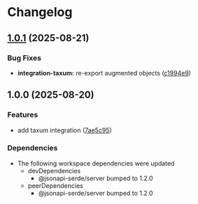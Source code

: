 # Changelog

## [1.0.1](https://github.com/DASPRiD/jsonapi-serde-js/compare/integration-taxum-v1.0.0...integration-taxum-v1.0.1) (2025-08-21)


### Bug Fixes

* **integration-taxum:** re-export augmented objects ([c1994e9](https://github.com/DASPRiD/jsonapi-serde-js/commit/c1994e9d48571e7a219394e286a81186b373c2d8))

## 1.0.0 (2025-08-20)


### Features

* add taxum integration ([7ae5c95](https://github.com/DASPRiD/jsonapi-serde-js/commit/7ae5c95b20b570911aa68e2308d6d4c4d0972591))


### Dependencies

* The following workspace dependencies were updated
  * devDependencies
    * @jsonapi-serde/server bumped to 1.2.0
  * peerDependencies
    * @jsonapi-serde/server bumped to 1.2.0
